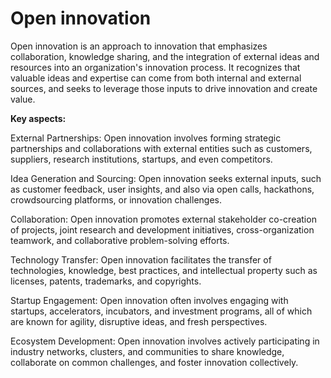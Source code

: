 # Open innovation

Open innovation is an approach to innovation that emphasizes collaboration, knowledge sharing, and the integration of external ideas and resources into an organization's innovation process. It recognizes that valuable ideas and expertise can come from both internal and external sources, and seeks to leverage those inputs to drive innovation and create value.

**Key aspects:**

External Partnerships: Open innovation involves forming strategic partnerships and collaborations with external entities such as customers, suppliers, research institutions, startups, and even competitors.

Idea Generation and Sourcing: Open innovation seeks external inputs, such as customer feedback, user insights, and also via open calls, hackathons, crowdsourcing platforms, or innovation challenges.

Collaboration: Open innovation promotes external stakeholder co-creation of projects, joint research and development initiatives, cross-organization teamwork, and collaborative problem-solving efforts.

Technology Transfer: Open innovation facilitates the transfer of technologies, knowledge, best practices, and intellectual property such as licenses, patents, trademarks, and copyrights.

Startup Engagement: Open innovation often involves engaging with startups, accelerators, incubators, and investment programs, all of which are known for agility, disruptive ideas, and fresh perspectives.

Ecosystem Development: Open innovation involves actively participating in industry networks, clusters, and communities to share knowledge, collaborate on common challenges, and foster innovation collectively.
